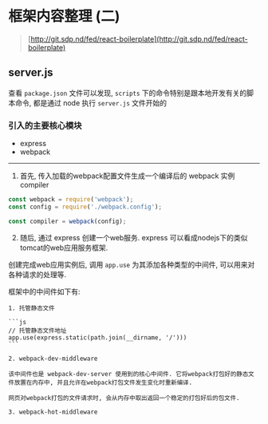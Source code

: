 # 框架内容整理 (二)

> [http://git.sdp.nd/fed/react-boilerplate](http://git.sdp.nd/fed/react-boilerplate)

## server.js

查看 `package.json` 文件可以发现, `scripts` 下的命令特别是跟本地开发有关的脚本命令, 都是通过 node 执行 `server.js` 文件开始的

### 引入的主要核心模块

- express
- webpack

---

1. 首先, 传入加载的webpack配置文件生成一个编译后的 webpack 实例 compiler

```js
const webpack = require('webpack');
const config = require('./webpack.config');

const compiler = webpack(config);
```

2. 随后, 通过 express 创建一个web服务. express 可以看成nodejs下的类似tomcat的web应用服务框架.

创建完成web应用实例后, 调用 `app.use` 为其添加各种类型的中间件, 可以用来对各种请求的处理等.

框架中的中间件如下有:

    1. 托管静态文件

    ```js
    // 托管静态文件地址
    app.use(express.static(path.join(__dirname, '/')))
    ```

    2. webpack-dev-middleware

    该中间件也是 webpack-dev-server 使用到的核心中间件. 它将webpack打包好的静态文件放置在内存中, 并且允许在webpack打包文件发生变化时重新编译.

    网页对webpack打包的文件请求时, 会从内存中取出返回一个稳定的打包好后的包文件.

    3. webpack-hot-middleware
